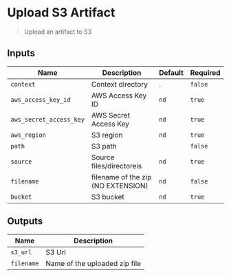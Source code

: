 
# Upload S3 Artifact
> Upload an artifact to S3


## Inputs
| Name | Description | Default | Required | 
| ---- | ----------- | ------- | -------- |
| `context` | Context directory | . | `false` |
| `aws_access_key_id` | AWS Access Key ID | `nd` | `true` |
| `aws_secret_access_key` | AWS Secret Access Key | `nd` | `true` |
| `aws_region` | S3 region | `nd` | `true` |
| `path` | S3 path |  | `false` |
| `source` | Source files/directoreis | `nd` | `true` |
| `filename` | filename of the zip (NO EXTENSION) | `nd` | `false` |
| `bucket` | S3 bucket | `nd` | `true` |



## Outputs 
| Name | Description |
| ---- | ----------- |
| `s3_url` | S3 Url |
| `filename` | Name of the uploaded zip file |

        